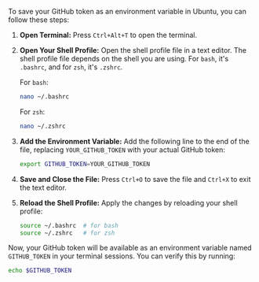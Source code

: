 To save your GitHub token as an environment variable in Ubuntu, you can follow these steps:

1. **Open Terminal:**
   Press `Ctrl+Alt+T` to open the terminal.

2. **Open Your Shell Profile:**
   Open the shell profile file in a text editor. The shell profile file depends on the shell you are using. For `bash`, it's `.bashrc`, and for `zsh`, it's `.zshrc`.

   For `bash`:
   ```sh
   nano ~/.bashrc
   ```

   For `zsh`:
   ```sh
   nano ~/.zshrc
   ```

3. **Add the Environment Variable:**
   Add the following line to the end of the file, replacing `YOUR_GITHUB_TOKEN` with your actual GitHub token:
   ```sh
   export GITHUB_TOKEN=YOUR_GITHUB_TOKEN
   ```

4. **Save and Close the File:**
   Press `Ctrl+O` to save the file and `Ctrl+X` to exit the text editor.

5. **Reload the Shell Profile:**
   Apply the changes by reloading your shell profile:
   ```sh
   source ~/.bashrc  # for bash
   source ~/.zshrc   # for zsh
   ```

Now, your GitHub token will be available as an environment variable named `GITHUB_TOKEN` in your terminal sessions. You can verify this by running:
```sh
echo $GITHUB_TOKEN
```
